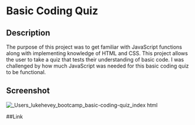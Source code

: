 # Basic Coding Quiz

## Description
The purpose of this project was to get familiar with JavaScript functions along with implementing knowledge of HTML and CSS. This project allows the user to take a quiz that tests their understanding of basic code. I was challenged by how much JavaScript was needed for this basic coding quiz to be functional. 

## Screenshot
![_Users_lukehevey_bootcamp_basic-coding-quiz_index html](https://github.com/lukehevey/basic-coding-quiz/assets/135035859/8535000d-2ef8-4d6c-8ed9-31c82c465be5)

##Link
